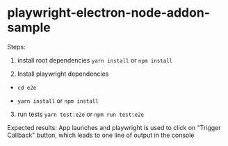 # playwright-electron-node-addon-sample

Steps:
1. install root dependencies
`yarn install` or `npm install`

2. Install playwright dependencies
- `cd e2e`

- `yarn install` or `npm install`

3. run tests
`yarn test:e2e` or `npm run test:e2e`

Expected results:
App launches and playwright is used to click on "Trigger Callback" button, which leads to one line of output in the console
